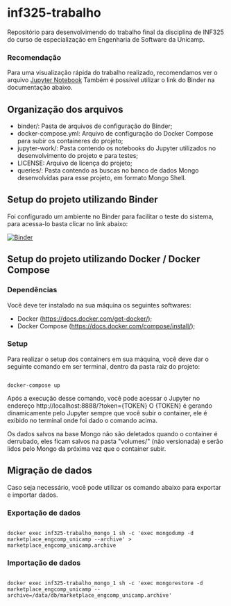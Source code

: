 # inf325-trabalho

Repositório para desenvolvimendo do trabalho final da disciplina de INF325 do curso de especialização em Engenharia de Software da Unicamp.

### Recomendação

Para uma visualização rápida do trabalho realizado, recomendamos ver o arquivo [Jupyter Notebook](jupyter-work/VendedoresProdutos_Mongo.ipynb)
Também é possível utilizar o link do Binder na documentação abaixo.

## Organização dos arquivos

 - binder/: Pasta de arquivos de configuração do Binder;
 - docker-compose.yml: Arquivo de configuração do Docker Compose para subir os containeres do projeto;
 - jupyter-work/: Pasta contendo os notebooks do Jupyter utilizados no desenvolvimento do projeto e para testes;
 - LICENSE: Arquivo de licença do projeto;
 - queries/: Pasta contendo as buscas no banco de dados Mongo desenvolvidas para esse projeto, em formato Mongo Shell.


## Setup do projeto utilizando Binder


Foi configurado um ambiente no Binder para facilitar o teste do sistema, para acessa-lo basta clicar no link abaixo:

[![Binder](https://mybinder.org/badge_logo.svg)](https://mybinder.org/v2/gh/erikjborges/inf325-trabalho/master?filepath=jupyter-work%2FVendedoresProdutos_Mongo.ipynb)


## Setup do projeto utilizando Docker / Docker Compose

### Dependências

Você deve ter instalado na sua máquina os seguintes softwares:
 - Docker (https://docs.docker.com/get-docker/);
 - Docker Compose (https://docs.docker.com/compose/install/);

### Setup

Para realizar o setup dos containers em sua máquina, você deve dar o seguinte comando em ser terminal, dentro da pasta raiz do projeto:

```shell

docker-compose up

```

Após a execução desse comando, você pode acessar o Jupyter no endereço http://localhost:8888/?token={TOKEN}
O {TOKEN} é gerando dinamicamente pelo Jupyter sempre que você subir o container, ele é exibido no terminal onde foi dado o comando acima.

Os dados salvos na base Mongo não são deletados quando o container é derrubado, eles ficam salvos na pasta "volumes/" (não versionada) e serão lidos pelo Mongo da próxima vez que o container subir.

## Migração de dados

Caso seja necessário, você pode utilizar os comando abaixo para exportar e importar dados.


### Exportação de dados

```shell

docker exec inf325-trabalho_mongo_1 sh -c 'exec mongodump -d marketplace_engcomp_unicamp --archive' > marketplace_engcomp_unicamp.archive

```

### Importação de dados

```shell

docker exec inf325-trabalho_mongo_1 sh -c 'exec mongorestore -d marketplace_engcomp_unicamp --archive=/data/db/marketplace_engcomp_unicamp.archive'

```

